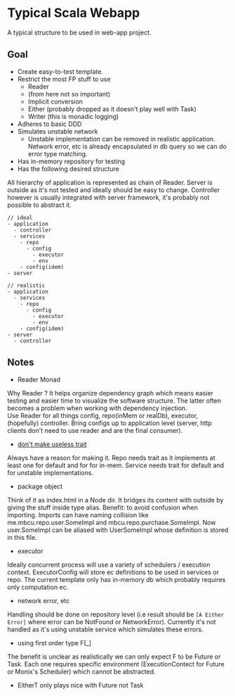 # Typical Scala Webapp
A typical structure to be used in web-app project.

## Goal
- Create easy-to-test template. 
- Restrict the most FP stuff to use
    - Reader
    - (from here not so important)
    - Implicit conversion
    - Either (probably dropped as it doesn't play well with Task)
    - Writer (this is monadic logging)
- Adheres to basic DDD
- Simulates unstable network
    - Unstable implementation can be removed in realistic application. Network error, etc is already encapsulated in db query so we can do error type matching. 
- Has in-memory repository for testing
- Has the following desired structure

All hierarchy of application is represented as chain of Reader. Server is outside as it's not tested and ideally should be easy to change. 
Controller however is usually integrated with server framework, it's probably not possible to abstract it. 

```
// ideal
- application
  - controller
  - services    
    - repo
      - config 
        - executor
        - env
    - config(idem)
- server
```

```
// realistic
- application
  - services    
    - repo  
      - config 
        - executor
        - env
    - config(idem)
- server
  - controller

```


## Notes 
- Reader Monad

Why Reader ? It helps organize dependency graph which means easier testing and easier time to visualize the software structure. The latter often becomes a problem when working with dependency injection.  
Use Reader for all things config, repo(inMem or realDb), executor, (hopefully) controller. Bring configs up to application level (server, http clients don't need to use reader and are the final consumer).

- [don't make useless  trait](https://github.com/alexandru/scala-best-practices/blob/master/sections/2-language-rules.md#24-should-not-define-useless-traits)

Always have a reason for making it. Repo needs trait as it implements at least one for default and for for in-mem. Service needs trait for default and for unstable implementations. 

- package object

Think of it as index.html in a Node dir. It bridges its content with outside by giving the stuff inside type alias.
Benefit: to avoid confusion when importing. Imports can have naming collision like me.mbcu.repo.user.SomeImpl and mbcu.repo.purchase.SomeImpl. 
Now user.SomeImpl can be aliased with UserSomeImpl whose definition is stored in this file.   

- executor

Ideally concurrent process will use a variety of schedulers / execution context. ExecutorConfig will store ec definitions to be used in services or repo. 
The current template only has in-memory db which probably requires only computation ec. 

- network error, etc

Handling should be done on repository level (i.e result should be `[A Either Error]` where error can be NotFound or NetworkError). Currently it's not handled as it's using unstable service which simulates these errors.  

- using first order type F[_]

The benefit is unclear as realistically we can only expect F to be Future or Task. Each one requires specific environment (ExecutionContect for Future or Monix's Scheduler) which cannot be abstracted. 

- EitherT only plays nice with Future not Task
